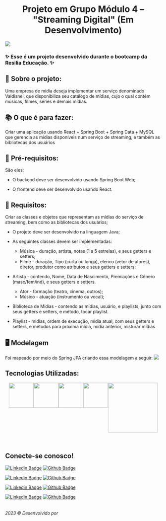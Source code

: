 <h1 align="center">Projeto em Grupo Módulo 4 – "Streaming Digital" (Em Desenvolvimento)</h1>

 <img src="https://user-images.githubusercontent.com/120734078/227373828-5458b584-aeab-4756-8dfc-fefaaab70125.png">
 
 <h3> ✨ Esse é um projeto desenvolvido durante o bootcamp da Resilia Educação. ✨</h3>

<h2>📝 Sobre o projeto:</h2>
<p>Uma empresa de mídia deseja implementar um serviço denominado Valdisnei, que disponibiliza seu catálogo de mídias, cujo o qual contém músicas, filmes, séries e demais mídias.</p>

<h2>📚 O que é para fazer:</h2>
<p>Criar uma aplicação usando React + Spring Boot +
Spring Data + MySQL que gerencia as mídias
disponíveis num serviço de streaming, e também
as bibliotecas dos usuários<p>

<h2>📌 Pré-requisitos:</h2>
<p> São eles:

   - O backend deve ser desenvolvido usando Spring Boot Web;

   - O frontend deve ser desenvolvido usando React.<p>

<h2>📌 Requisitos:</h2>
<p>Criar as classes e objetos que representam as mídias do serviço de streaming, bem como as
bibliotecas dos usuários;


- O projeto deve ser desenvolvido na linguagem Java;

- As seguintes classes devem ser implementadas:

  * Música - duração, artista, notas (1 a 5 estrelas), e seus
getters e setters;
  *  Filme - duração, Tipo (curta ou longa), elenco (vetor de
atores), diretor, produtor como atributos e seus getters e
setters;

- Artista - contendo, Nome, Data de Nascimento, Premiações e
Gênero (masc/fem/ind), e seus getters e setters.

  * Ator - formação (teatro, cinema, outros);
  * Músico - atuação (instrumento ou vocal);

- Biblioteca de Mídias - contendo as mídias, usuário, e playlists, junto com seus getters e setters, e método, tocar playlist.

- Playlist - mídias, ordem de execução, mídia atual, com seus
getters e setters, e métodos para próxima mídia, mídia anterior, misturar mídias<p>

<h2>🖥️ Modelagem</h2>
<p>Foi mapeado por meio do Spring JPA criando essa modelagem a seguir:
<img src="https://user-images.githubusercontent.com/120734078/227374193-a514f3f4-ee98-4810-856f-40cc69a24479.png">

<p>
</p>
<p></p>

<h2></h2>



<h2>Tecnologias Utilizadas:</h2>

<div style='display: flex; justify-content: center;'>
   <img width="80px" src="https://user-images.githubusercontent.com/120734078/227089945-0bdc573c-5862-4efa-9140-2282437f1009.png">
   <img width="80px" src="https://user-images.githubusercontent.com/120734078/227089978-e57f067b-aec3-4d96-b64d-3b0700736de8.png">
   <img width="80px" src="https://user-images.githubusercontent.com/120734078/227089953-c2eb9f63-f0f1-4a0d-afe5-1303f66146e8.png">
   <img width="80px" src="https://user-images.githubusercontent.com/120734078/227089987-418331f8-b9f3-4aa2-b237-07528f335b84.png">
   <img width="160px" src="https://user-images.githubusercontent.com/120734078/227089984-48efc270-697e-40c6-bb8b-c2dd5bedcd48.png">
  
  </div>
  <br></br>
 
 <h2>Conecte-se conosco!</h2>
<table>


 [![Linkedin Badge](https://img.shields.io/badge/LigiaBaptista-0077B5?style=for-the-badge&logo=linkedin&logoColor=white&link=https://www.linkedin.com/in/ligia-baptista-19a1a812a/)](https://www.linkedin.com/in/ligia-baptista-19a1a812a/) [![Github Badge](https://img.shields.io/badge/LigiaBaptista-100000?style=for-the-badge&logo=github&logoColor=whitee&link=https://github.com/LigiaBaptista)](https://github.com/LigiaBaptista)
  
 [![Linkedin Badge](https://img.shields.io/badge/RenataCabrera-0077B5?style=for-the-badge&logo=linkedin&logoColor=white&link=https://www.linkedin.com/in/renatacabrera/)](https://www.linkedin.com/in/renatacabrera/) [![Github Badge](https://img.shields.io/badge/renatacabrera-100000?style=for-the-badge&logo=github&logoColor=whitee&link=https://github.com/renatacabrera)](https://github.com/renatacabrera)
  
   [![Linkedin Badge](https://img.shields.io/badge/ThiagoSoares-0077B5?style=for-the-badge&logo=linkedin&logoColor=white&link=https://www.linkedin.com/in/thiagom-soares/)](https://www.linkedin.com/in/thiagom-soares/) [![Github Badge](https://img.shields.io/badge/ThiagoSoares-100000?style=for-the-badge&logo=github&logoColor=whitee&link=https://github.com/ThiagoMSo)](https://github.com/ThiagoMSo)
  
   [![Linkedin Badge](https://img.shields.io/badge/ViniciusCaetano-0077B5?style=for-the-badge&logo=linkedin&logoColor=white&link=https://www.linkedin.com/in/viniicaetano/)](https://www.linkedin.com/in/viniicaetano/) [![Github Badge](https://img.shields.io/badge/ViniciusCaetano-100000?style=for-the-badge&logo=github&logoColor=whitee&link=https://github.com/zViniicius)](https://github.com/zViniicius)
  
</table>

<h6>2023 ©️ Desenvolvido por </h6>

